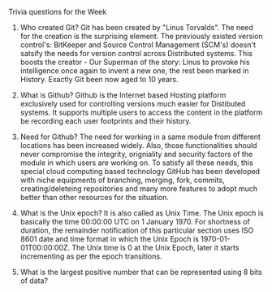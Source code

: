 Trivia questions for the Week 

1. Who created Git?
Git has been created by "Linus Torvalds". The need for the creation is the surprising element. The previously existed version control's: BitKeeper and Source Control Management (SCM's) doesn't satsify the needs for version control across Distributed systems. This boosts the creator - Our Superman of the story: Linus to provoke his intelligence once again to invent a new one, the rest been marked in History. Exactly Git been now aged to 10 years.


2. What is Github?
Github is the Internet based Hosting platform exclusively used for controlling versions much easier for Distibuted systems. It supports multiple users to access the content in the platform be recording each user footprints and their history.

3. Need for Github?
The need for working in a same module from different locations has been increased widely. Also, those functionalities should never compromise the integrity, origniality and security factors of the module in which users are working on. To satisfy all these needs, this special cloud computing based technology GitHub has been developed with niche equipments of branching, merging, fork, commits, creating/deleteing repositories and many more features to adopt much better than other resources for the situation.

4. What is the Unix epoch?
It is also called as Unix Time. The Unix epoch is basically the time 00:00:00 UTC on 1 January 1970. For shortness of duration, the remainder notification of this particular section uses ISO 8601 date and time format in which the Unix Epoch is 1970-01-01T00:00:00Z. The Unix time is 0 at the Unix Epoch, later it starts incrementing as per the epoch transitions.

5. What is the largest positive number that can be represented using 8 bits of data?